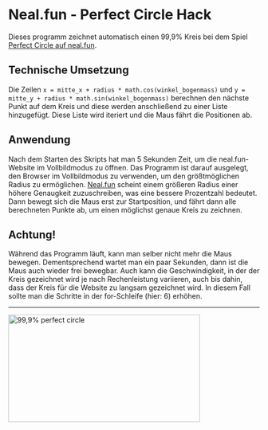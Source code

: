 # Neal.fun - Perfect Circle Hack
Dieses programm zeichnet automatisch einen 99,9% Kreis bei dem Spiel [Perfect Circle auf neal.fun](https://neal.fun/perfect-circle/). 

## Technische Umsetzung
Die Zeilen `x = mitte_x + radius * math.cos(winkel_bogenmass)` und `y = mitte_y + radius * math.sin(winkel_bogenmass)` berechnen den nächste Punkt auf dem Kreis und diese werden anschließend zu einer Liste hinzugefügt.
Diese Liste wird iteriert und die Maus fährt die Positionen ab. 

## Anwendung
Nach dem Starten des Skripts hat man 5 Sekunden Zeit, um die neal.fun-Website im Vollbildmodus zu öffnen.
Das Programm ist darauf ausgelegt, den Browser im Vollbildmodus zu verwenden, um den größtmöglichen Radius zu ermöglichen. 
[Neal.fun](Neal.fun) scheint einem größeren Radius einer höhere Genaugkeit zuzuschreiben, was eine bessere Prozentzahl bedeutet.
Dann bewegt sich die Maus erst zur Startposition, und fährt dann alle berechneten Punkte ab, um einen möglichst genaue Kreis zu zeichnen.

## Achtung! 
Während das Programm läuft, kann man selber nicht mehr die Maus bewegen.
Dementsprechend wartet man ein paar Sekunden, dann ist die Maus auch wieder frei bewegbar.
Auch kann die Geschwindigkeit, in der der Kreis gezeichnet wird je nach Rechenleistung variieren, auch bis dahin, dass der Kreis für die Website zu langsam gezeichnet wird. 
In diesem Fall sollte man die Schritte in der for-Schleife (hier: 6) erhöhen.


***

<img src="https://i.ibb.co/rM220vy/perfect-circle.png" alt="99,9% perfect circle" width="384" height="216">

